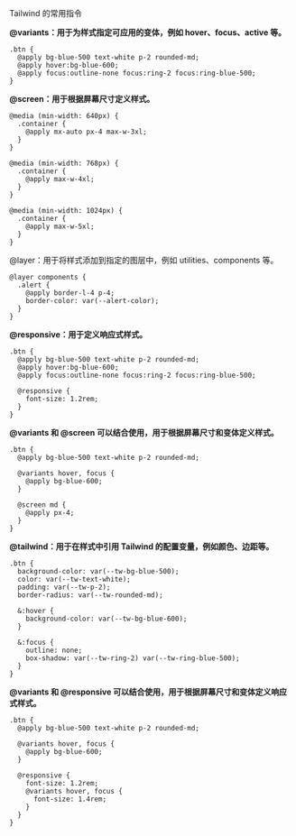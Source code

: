Tailwind 的常用指令



**@variants：用于为样式指定可应用的变体，例如 hover、focus、active 等。**



```
.btn {
  @apply bg-blue-500 text-white p-2 rounded-md;
  @apply hover:bg-blue-600;
  @apply focus:outline-none focus:ring-2 focus:ring-blue-500;
}
```



**@screen：用于根据屏幕尺寸定义样式。**



```
@media (min-width: 640px) {
  .container {
    @apply mx-auto px-4 max-w-3xl;
  }
}

@media (min-width: 768px) {
  .container {
    @apply max-w-4xl;
  }
}

@media (min-width: 1024px) {
  .container {
    @apply max-w-5xl;
  }
}
```





@layer：用于将样式添加到指定的图层中，例如 utilities、components 等。



```
@layer components {
  .alert {
    @apply border-l-4 p-4;
    border-color: var(--alert-color);
  }
}
```



**@responsive：用于定义响应式样式。**



```
.btn {
  @apply bg-blue-500 text-white p-2 rounded-md;
  @apply hover:bg-blue-600;
  @apply focus:outline-none focus:ring-2 focus:ring-blue-500;

  @responsive {
    font-size: 1.2rem;
  }
}
```



**@variants 和 @screen 可以结合使用，用于根据屏幕尺寸和变体定义样式。**



```
.btn {
  @apply bg-blue-500 text-white p-2 rounded-md;

  @variants hover, focus {
    @apply bg-blue-600;
  }

  @screen md {
    @apply px-4;
  }
}
```





**@tailwind：用于在样式中引用 Tailwind 的配置变量，例如颜色、边距等。**



```
.btn {
  background-color: var(--tw-bg-blue-500);
  color: var(--tw-text-white);
  padding: var(--tw-p-2);
  border-radius: var(--tw-rounded-md);

  &:hover {
    background-color: var(--tw-bg-blue-600);
  }

  &:focus {
    outline: none;
    box-shadow: var(--tw-ring-2) var(--tw-ring-blue-500);
  }
}
```





**@variants 和 @responsive 可以结合使用，用于根据屏幕尺寸和变体定义响应式样式。**



```
.btn {
  @apply bg-blue-500 text-white p-2 rounded-md;

  @variants hover, focus {
    @apply bg-blue-600;
  }

  @responsive {
    font-size: 1.2rem;
    @variants hover, focus {
      font-size: 1.4rem;
    }
  }
}
```


